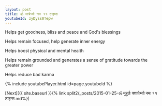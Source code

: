 ```yaml
---
layout: post
title: ॐ मात्रेभ्यो नमः ११ टाइम्स
youtubeId: zyDyss0Tepw
---
```

 
 
Helps get goodness, bliss and peace and God's blessings
 
Helps remain focused, help generate inner energy 
 
Helps boost physical and mental health 
 
Helps remain grounded and generates a sense of gratitude towards the greater power 
 
Helps reduce bad karma
 
 
 
 


{% include youtubePlayer.html id=page.youtubeId %}
 
[Next]({{ site.baseurl }}{% link  split2/_posts/2015-01-25-ॐ मुहूर्तः क्शापेभ्यो नमः ११ टाइम्स.md%})
 
